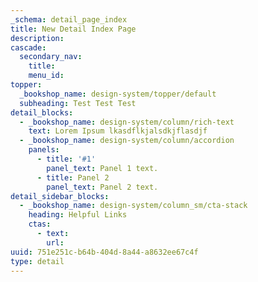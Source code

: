 ```yaml
---
_schema: detail_page_index
title: New Detail Index Page
description:
cascade:
  secondary_nav:
    title:
    menu_id:
topper:
  _bookshop_name: design-system/topper/default
  subheading: Test Test Test
detail_blocks:
  - _bookshop_name: design-system/column/rich-text
    text: Lorem Ipsum lkasdflkjalsdkjflasdjf
  - _bookshop_name: design-system/column/accordion
    panels:
      - title: '#1'
        panel_text: Panel 1 text.
      - title: Panel 2
        panel_text: Panel 2 text.
detail_sidebar_blocks:
  - _bookshop_name: design-system/column_sm/cta-stack
    heading: Helpful Links
    ctas:
      - text:
        url:
uuid: 751e251c-b64b-404d-8a44-a8632ee67c4f
type: detail
---
```

